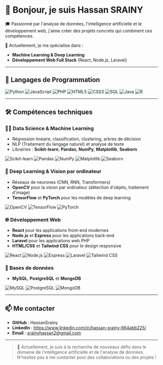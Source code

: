 # 👋 Bonjour, je suis Hassan SRAINY 

🎓 Passionné par l'analyse de données, l'intelligence artificielle et le développement web, j'aime créer des projets concrets qui combinent ces compétences.

🌱 Actuellement, je me spécialise dans :
- **Machine Learning & Deep Learning**
- **Développement Web Full Stack** (React, Node.js, Laravel)

---

## 🧠 Langages de Programmation

![Python](https://img.shields.io/badge/Python-3776AB?style=flat&logo=python&logoColor=white)
![JavaScript](https://img.shields.io/badge/JavaScript-F7DF1E?style=flat&logo=javascript&logoColor=black)
![PHP](https://img.shields.io/badge/PHP-777BB4?style=flat&logo=php&logoColor=white)
![HTML5](https://img.shields.io/badge/HTML5-E34F26?style=flat&logo=html5&logoColor=white)
![CSS3](https://img.shields.io/badge/CSS3-1572B6?style=flat&logo=css3&logoColor=white)
![SQL](https://img.shields.io/badge/SQL-4479A1?style=flat&logo=mysql&logoColor=white)
![Java](https://img.shields.io/badge/Java-007396?style=flat&logo=java&logoColor=white)
![R](https://img.shields.io/badge/R-276DC3?style=flat&logo=r&logoColor=white)


---

## 🛠️ Compétences techniques

### 🧑‍💻 Data Science & Machine Learning
- Régression linéaire, classification, clustering, arbres de décision
- NLP (Traitement du langage naturel) et analyse de texte
- Librairies : **Scikit-learn**, **Pandas**, **NumPy**, **Matplotlib**, **Seaborn**

![Scikit-learn](https://img.shields.io/badge/-Scikit--learn-orange?style=flat&logo=scikit-learn)
![Pandas](https://img.shields.io/badge/-Pandas-150458?style=flat&logo=pandas)
![NumPy](https://img.shields.io/badge/-NumPy-013243?style=flat&logo=numpy)
![Matplotlib](https://img.shields.io/badge/-Matplotlib-11557C?style=flat)
![Seaborn](https://img.shields.io/badge/-Seaborn-3776AB?style=flat)

### 🤖 Deep Learning & Vision par ordinateur
- Réseaux de neurones (CNN, RNN, Transformers)
- **OpenCV** pour la vision par ordinateur (détection d'objets, traitement d'image)
- **TensorFlow** et **PyTorch** pour les modèles de deep learning

![OpenCV](https://img.shields.io/badge/OpenCV-5C3EE8?style=flat&logo=opencv&logoColor=white)
![TensorFlow](https://img.shields.io/badge/-TensorFlow-FF6F00?style=flat&logo=tensorflow)
![PyTorch](https://img.shields.io/badge/-PyTorch-EE4C2C?style=flat&logo=pytorch)

### 🌐 Développement Web
- **React** pour les applications front-end modernes
- **Node.js** et **Express** pour les applications back-end
- **Laravel** pour les applications web PHP
- **HTML/CSS** et **Tailwind CSS** pour le design responsive

![React](https://img.shields.io/badge/-React-20232A?style=flat&logo=react)
![Node.js](https://img.shields.io/badge/-Node.js-8CC84B?style=flat&logo=node.js&logoColor=white)
![Express](https://img.shields.io/badge/-Express-black?style=flat&logo=express)
![Laravel](https://img.shields.io/badge/-Laravel-FF2D20?style=flat&logo=laravel&logoColor=white)
![Tailwind CSS](https://img.shields.io/badge/-Tailwind-38B2AC?style=flat&logo=tailwind-css&logoColor=white)

### 💾 Bases de données
- **MySQL**, **PostgreSQL** et **MongoDB**

![MySQL](https://img.shields.io/badge/-MySQL-4479A1?style=flat&logo=mysql&logoColor=white)
![PostgreSQL](https://img.shields.io/badge/-PostgreSQL-336791?style=flat&logo=postgresql&logoColor=white)
![MongoDB](https://img.shields.io/badge/-MongoDB-47A248?style=flat&logo=mongodb&logoColor=white)

---

## 📫 Me contacter

- **GitHub** : HassanSrainy
- **LinkedIn** : https://www.linkedin.com/in/hassan-srainy-664abb225/
- **Email** : srainyhassan2@gmail.com

---

> 🚀 Actuellement, je suis à la recherche de nouveaux défis dans le domaine de l'intelligence artificielle et de l'analyse de données. N'hésitez pas à me contacter pour des collaborations ou des projets !
